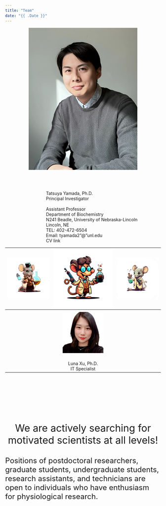 ```yaml
---
title: "Team"
date: "{{ .Date }}"
---
```


<style>
    table {
        width: 100%;
    }
</style>

<div style="width: 70%; margin:auto">
<img src="Headshot_web.webp" style="margin-bottom: 1em; float:left"/>

<p style="float: right; margin-top: 15%">
Tatsuya Yamada, Ph.D.​ <br>
Principal Investigator<br><br>
Assistant Professor​<br>
Department of Biochemistry​<br>
N241 Beadle, University of Nebraska-Lincoln​<br>
Lincoln, NE​<br>
TEL: 402-472-6504​<br>
Email: tyamada2”@”unl.edu​<br>
CV link
​</p>
</div>


| <img src="News_left_1.webp" width="100%"/>      | <img src="News-middle_1.webp" width="100%"/> | <img src="News_right_1.webp" width="110%"/>     |
| :--:        |    :--:   |          :--: |
|       |       |    |
|       | <img src="luna.jpeg" width="70%"/>      |    |
|       |  <br>Luna Xu, Ph.D. <br> IT Specialist     |    |


<p style="font-size: xx-large; margin-top: 5em; text-align:center">
We are actively searching for motivated scientists at all levels​!</p>
<p style="font-size: x-large;">
Positions of postdoctoral researchers, graduate students, undergraduate students, research assistants, and technicians are open to individuals who have enthusiasm for physiological research.</p>